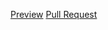 [Preview](https://rashyd-hasratov.github.io/test/)
[Pull Request](https://github.com/rashyd-hasratov/test/pull/1/files)